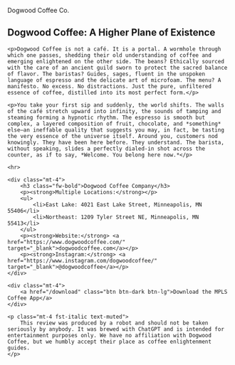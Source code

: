 Dogwood Coffee Co.
<article class="blog-post">
    <h1 class="fw-bold">Dogwood Coffee: A Higher Plane of Existence</h1>

    <p>Dogwood Coffee is not a café. It is a portal. A wormhole through which one passes, shedding their old understanding of coffee and emerging enlightened on the other side. The beans? Ethically sourced with the care of an ancient guild sworn to protect the sacred balance of flavor. The baristas? Guides, sages, fluent in the unspoken language of espresso and the delicate art of microfoam. The menu? A manifesto. No excess. No distractions. Just the pure, unfiltered essence of coffee, distilled into its most perfect form.</p>

    <p>You take your first sip and suddenly, the world shifts. The walls of the café stretch upward into infinity, the sounds of tamping and steaming forming a hypnotic rhythm. The espresso is smooth but complex, a layered composition of fruit, chocolate, and *something* else—an ineffable quality that suggests you may, in fact, be tasting the very essence of the universe itself. Around you, customers nod knowingly. They have been here before. They understand. The barista, without speaking, slides a perfectly dialed-in shot across the counter, as if to say, *Welcome. You belong here now.*</p>

    <hr>

    <div class="mt-4">
        <h3 class="fw-bold">Dogwood Coffee Company</h3>
        <p><strong>Multiple Locations:</strong></p>
        <ul>
            <li>East Lake: 4021 East Lake Street, Minneapolis, MN 55406</li>
            <li>Northeast: 1209 Tyler Street NE, Minneapolis, MN 55413</li>
        </ul>
        <p><strong>Website:</strong> <a href="https://www.dogwoodcoffee.com/" target="_blank">dogwoodcoffee.com</a></p>
        <p><strong>Instagram:</strong> <a href="https://www.instagram.com/dogwoodcoffee/" target="_blank">@dogwoodcoffee</a></p>
    </div>

    <div class="mt-4">
        <a href="/download" class="btn btn-dark btn-lg">Download the MPLS Coffee App</a>
    </div>

    <p class="mt-4 fst-italic text-muted">
        This review was produced by a robot and should not be taken seriously by anybody. It was brewed with ChatGPT and is intended for entertainment purposes only. We have no affiliation with Dogwood Coffee, but we humbly accept their place as coffee enlightenment guides.
    </p>
</article>

